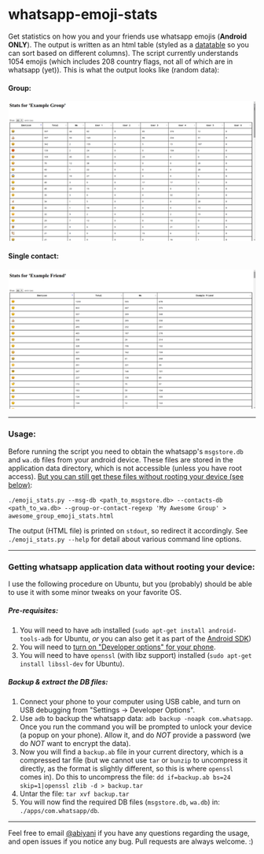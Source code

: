 whatsapp-emoji-stats
====================

Get statistics on how you and your friends use whatsapp emojis (**Android ONLY**). The output is written as an html table (styled as a [datatable](http://www.datatables.net/) so you can sort based on different columns). The script currently understands 1054 emojis (which includes 208 country flags, not all of which are in whatsapp (yet)). This is what the output looks like (random data):

#### Group:
![Demo](screenshots/example_group.png)

#### Single contact:
![Demo](screenshots/example_friend.png)

---

### Usage:

Before running the script you need to obtain the whatsapp's `msgstore.db` and `wa.db` files from your android device. These files are stored in the application data directory, which is not accessible (unless you have root access). [But you can still get these files without rooting your device (see below)](#getting-whatsapp-application-data-without-rooting-your-device):

```
./emoji_stats.py --msg-db <path_to_msgstore.db> --contacts-db <path_to_wa.db> --group-or-contact-regexp 'My Awesome Group' > awesome_group_emoji_stats.html
```

The output (HTML file) is printed on `stdout`, so redirect it accordingly. See `./emoji_stats.py --help` for detail about various command line options.

---
### Getting whatsapp application data without rooting your device:

I use the following procedure on Ubuntu, but you (probably) should be able to use it with some minor tweaks on your favorite OS.

##### Pre-requisites:
1. You will need to have `adb` installed (`sudo apt-get install android-tools-adb` for Ubuntu, *or* you can also get it as part of the [Android SDK](http://developer.android.com/sdk/index.html))
2. You will need to [turn on "Developer options" for your phone](http://developer.android.com/tools/device.html#device-developer-options).
3. You will need to have `openssl` (with libz support) installed (`sudo apt-get install libssl-dev` for Ubuntu).

##### Backup & extract the DB files:

1. Connect your phone to your computer using USB cable, and turn on USB debugging from "Settings -> Developer Options".
2. Use `adb` to backup the whatsapp data: `adb backup -noapk com.whatsapp`. Once you run the command you will be prompted to unlock your device (a popup on your phone). Allow it, and do *NOT* provide a password (we do *NOT* want to encrypt the data).
3. Now you will find a `backup.ab` file in your current directory, which is a compressed tar file (but we cannot use `tar` or `bunzip` to uncompress it directly, as the format is slightly different, so this is where `openssl` comes in). Do this to uncompress the file: `dd if=backup.ab bs=24 skip=1|openssl zlib -d > backup.tar`
4. Untar the file: `tar xvf backup.tar`
5. You will now find the required DB files (`msgstore.db`, `wa.db`) in: `./apps/com.whatsapp/db`.

---

Feel free to email [@abiyani](https://github.com/abiyani) if you have any questions regarding the usage, and open issues if you notice any bug. Pull requests are always welcome. :)
